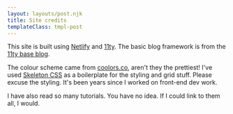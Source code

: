 ```yaml
---
layout: layouts/post.njk
title: Site credits
templateClass: tmpl-post
---
```


This site is built using [Netlify][1] and [11ty][2]. The basic blog framework is from the [11ty base blog][3].

The colour scheme came from [coolors.co][4], aren't they the prettiest! I've used [Skeleton CSS][5] as a boilerplate for the styling and grid stuff. Please excuse the styling. It's been years since I worked on front-end dev work.

I have also read so many tutorials. You have no idea. If I could link to them all, I would.

[1]: https://www.netlify.com/
[2]: https://www.11ty.io/
[3]: https://github.com/11ty/eleventy-base-blog
[4]: https://coolors.co/dd6e42-e8dab2-4f6d7a-c0d6df-eaeaea
[5]: http://getskeleton.com/
